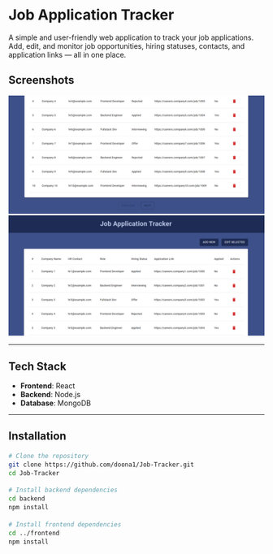 # Job Application Tracker

A simple and user-friendly web application to track your job applications. Add, edit, and monitor job opportunities, hiring statuses, contacts, and application links — all in one place.

## Screenshots

![Screenshot 1](./Screenshots/1.png)  
![Screenshot 2](./Screenshots/2.png)

---

## Tech Stack

- **Frontend**: React
- **Backend**: Node.js
- **Database**: MongoDB

---

## Installation

```bash
# Clone the repository
git clone https://github.com/doona1/Job-Tracker.git
cd Job-Tracker

# Install backend dependencies
cd backend
npm install

# Install frontend dependencies
cd ../frontend
npm install





